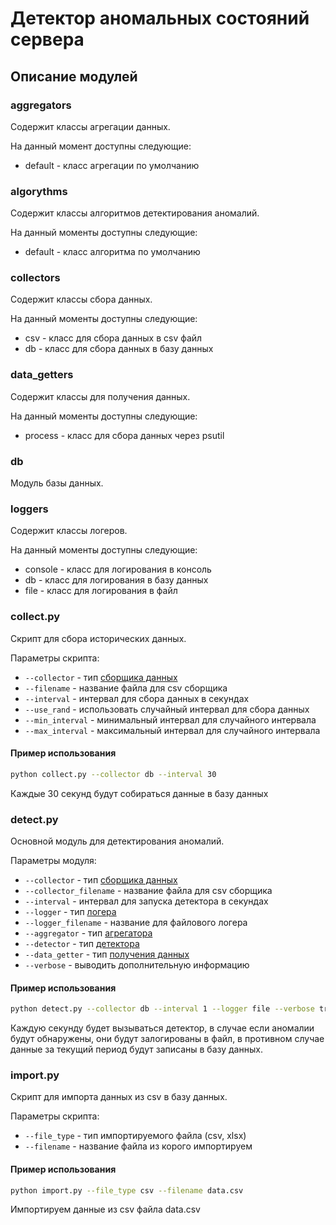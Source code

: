 # Детектор аномальных состояний сервера

## Описание модулей

### aggregators
Содержит классы агрегации данных.

На данный момент доступны следующие:
- default - класс агрегации по умолчанию

### algorythms
Содержит классы алгоритмов детектирования аномалий.

На данный моменты доступны следующие:
- default - класс алгоритма по умолчанию

### collectors
Cодержит классы сбора данных.

На данный моменты доступны следующие:
- csv - класс для сбора данных в csv файл
- db - класс для сбора данных в базу данных

### data_getters
Содержит классы для получения данных.

На данный моменты доступны следующие:
- process - класс для сбора данных через psutil

### db
Модуль базы данных.

### loggers
Содержит классы логеров.

На данный моменты доступны следующие:
- console - класс для логирования в консоль
- db - класс для логирования в базу данных
- file - класс для логирования в файл

### collect.py
Скрипт для сбора исторических данных.

Параметры скрипта:
- `--collector` - тип [сборщика данных](#collectors)
- `--filename` - название файла для csv сборщика
- `--interval` - интервал для сбора данных в секундах
- `--use_rand` - использовать случайный интервал для сбора данных
- `--min_interval` - минимальный интервал для случайного интервала
- `--max_interval` - максимальный интервал для случайного интервала

#### Пример использования
```bash
python collect.py --collector db --interval 30
```
Каждые 30 секунд будут собираться данные в базу данных

### detect.py
Основной модуль для детектирования аномалий.

Параметры модуля:
- `--collector` - тип [сборщика данных](#collectors)
- `--collector_filename` - название файла для csv сборщика
- `--interval` - интервал для запуска детектора в секундах
- `--logger` - тип [логера](#loggers)
- `--logger_filename` - название для файлового логера
- `--aggregator` - тип [агрегатора](#aggregators)
- `--detector` - тип [детектора](#algorythms)
- `--data_getter` - тип [получения данных](#data_getters)
- `--verbose` - выводить дополнительную информацию

#### Пример использования
```bash
python detect.py --collector db --interval 1 --logger file --verbose true
```
Каждую секунду будет вызываться детектор, в случае если аномалии будут обнаружены, они будут залогированы в файл, в противном
случае данные за текущий период будут записаны в базу данных.

### import.py
Скрипт для импорта данных из csv в базу данных.

Параметры скрипта:
- `--file_type` - тип импортируемого файла (csv, xlsx)
- `--filename` - название файла из корого импортируем

#### Пример использования
```bash
python import.py --file_type csv --filename data.csv
```
Импортируем данные из csv файла data.csv
